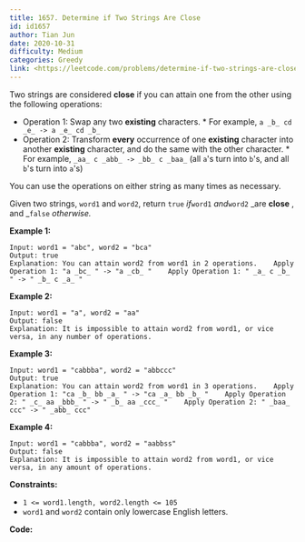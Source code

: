 ```yaml
---
title: 1657. Determine if Two Strings Are Close
id: id1657
author: Tian Jun
date: 2020-10-31
difficulty: Medium
categories: Greedy
link: <https://leetcode.com/problems/determine-if-two-strings-are-close/description/>
---
```


Two strings are considered **close** if you can attain one from the other
using the following operations:

  * Operation 1: Swap any two **existing** characters.     * For example, `a _b_ cd _e_ -> a _e_ cd _b_`
  * Operation 2: Transform **every** occurrence of one **existing** character into another **existing** character, and do the same with the other character.     * For example, `_aa_ c _abb_ -> _bb_ c _baa_` (all `a`'s turn into `b`'s, and all `b`'s turn into `a`'s)

You can use the operations on either string as many times as necessary.

Given two strings, `word1` and `word2`, return `true` _if_`word1` _and_`word2`
_are **close** , and _`false` _otherwise._



**Example 1:**
            
	Input: word1 = "abc", word2 = "bca"    
	Output: true    
	Explanation: You can attain word2 from word1 in 2 operations.    Apply Operation 1: "a _bc_ " -> "a _cb_ "    Apply Operation 1: " _a_ c _b_ " -> " _b_ c _a_ "    

**Example 2:**
            
	Input: word1 = "a", word2 = "aa"    
	Output: false    
	Explanation: It is impossible to attain word2 from word1, or vice versa, in any number of operations.    

**Example 3:**
            
	Input: word1 = "cabbba", word2 = "abbccc"    
	Output: true    
	Explanation: You can attain word2 from word1 in 3 operations.    Apply Operation 1: "ca _b_ bb _a_ " -> "ca _a_ bb _b_ "    Apply Operation 2: " _c_ aa _bbb_ " -> " _b_ aa _ccc_ "    Apply Operation 2: " _baa_ ccc" -> " _abb_ ccc"    

**Example 4:**
            
	Input: word1 = "cabbba", word2 = "aabbss"    
	Output: false    
	Explanation: It is impossible to attain word2 from word1, or vice versa, in any amount of operations.    



**Constraints:**

  * `1 <= word1.length, word2.length <= 105`
  * `word1` and `word2` contain only lowercase English letters.


**Code:**
